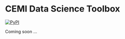 # CEMI Data Science Toolbox #

[![PyPI](https://img.shields.io/pypi/v/cemids)](https://pypi.org/project/cemids/)

Coming soon ...
